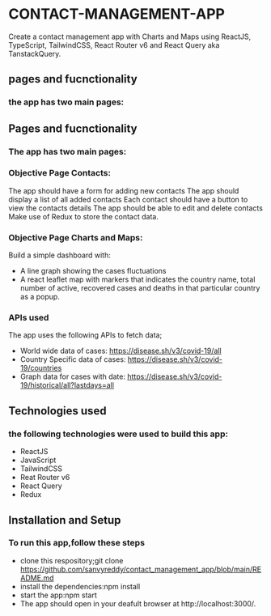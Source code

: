 # CONTACT-MANAGEMENT-APP
Create a contact management app with Charts and Maps using ReactJS, TypeScript, TailwindCSS, React Router v6 and React Query aka TanstackQuery.
## pages and fucnctionality
### the app has two main pages:
## Pages and fucnctionality
### The app has two main pages:
### Objective Page Contacts:
The app should have a form for adding new contacts
The app should display a list of all added contacts
Each contact should have a button to view the contacts details
The app should be able to edit and delete contacts
Make use of Redux to store the contact data.
### Objective Page Charts and Maps:
Build a simple dashboard with:
- A line graph showing the cases fluctuations
- A react leaflet map with markers that indicates the country name, total number
of active, recovered cases and deaths in that particular country as a popup.
### APIs used
The app uses the following APIs to fetch data;
- World wide data of cases: https://disease.sh/v3/covid-19/all
- Country Specific data of cases: https://disease.sh/v3/covid-19/countries
- Graph data for cases with date:
https://disease.sh/v3/covid-19/historical/all?lastdays=all


## Technologies used
### the following technologies were used to build this app:

- ReactJS
- JavaScript
- TailwindCSS
- Reat Router v6
- React Query
- Redux
## Installation and Setup
### To run this app,follow these steps

- clone this respository;git clone https://github.com/sanvyreddy/contact_management_app/blob/main/README.md
- install the dependencies:npm install
- start the app:npm start
- The app should open in your deafult browser at http://localhost:3000/.

